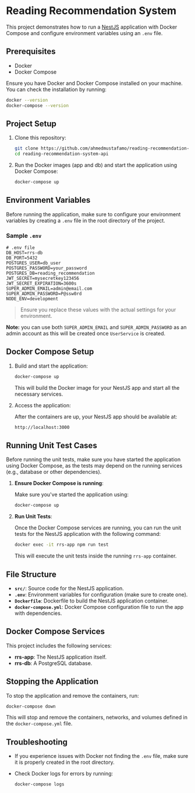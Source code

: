 # Reading Recommendation System

This project demonstrates how to run a [NestJS](https://nestjs.com/) application with Docker Compose and configure environment variables using an `.env` file.

## Prerequisites

- Docker
- Docker Compose

Ensure you have Docker and Docker Compose installed on your machine. You can check the installation by running:

```bash
docker --version
docker-compose --version
```

## Project Setup

1. Clone this repository:

    ```bash
    git clone https://github.com/ahmedmustafamo/reading-recommendation-system-api.git
    cd reading-recommendation-system-api
    ```

2. Run the Docker images (app and db) and start the application using Docker Compose:

    ```bash
    docker-compose up
    ```

## Environment Variables

Before running the application, make sure to configure your environment variables by creating a `.env` file in the root directory of the project.

### Sample `.env`

```env
# .env file
DB_HOST=rrs-db
DB_PORT=5432
POSTGRES_USER=db_user
POSTGRES_PASSWORD=your_password
POSTGRES_DB=reading_recommendation
JWT_SECRET=mysecretkey123456
JWT_SECRET_EXPIRATION=3600s
SUPER_ADMIN_EMAIL=admin@email.com
SUPER_ADMIN_PASSWORD=P@ssw0rd
NODE_ENV=development
```

> Ensure you replace these values with the actual settings for your environment.

**Note:** you can use both `SUPER_ADMIN_EMAIL` and `SUPER_ADMIN_PASSWORD` as an admin account as this will be created once `UserService` is created.

## Docker Compose Setup

1. Build and start the application:

    ```bash
    docker-compose up
    ```

   This will build the Docker image for your NestJS app and start all the necessary services.

2. Access the application:

    After the containers are up, your NestJS app should be available at:

    ```bash
    http://localhost:3000
    ```

## Running Unit Test Cases

Before running the unit tests, make sure you have started the application using Docker Compose, as the tests may depend on the running services (e.g., database or other dependencies).

1. **Ensure Docker Compose is running**:

    Make sure you've started the application using:

    ```bash
    docker-compose up
    ```

2. **Run Unit Tests**:

    Once the Docker Compose services are running, you can run the unit tests for the NestJS application with the following command:

    ```bash
    docker exec -it rrs-app npm run test
    ```

    This will execute the unit tests inside the running `rrs-app` container.

## File Structure

- **`src/`**: Source code for the NestJS application.
- **`.env`**: Environment variables for configuration (make sure to create one).
- **`Dockerfile`**: Dockerfile to build the NestJS application container.
- **`docker-compose.yml`**: Docker Compose configuration file to run the app with dependencies.

## Docker Compose Services

This project includes the following services:

- **rrs-app**: The NestJS application itself.
- **rrs-db**: A PostgreSQL database.

## Stopping the Application

To stop the application and remove the containers, run:

```bash
docker-compose down
```

This will stop and remove the containers, networks, and volumes defined in the `docker-compose.yml` file.

## Troubleshooting

- If you experience issues with Docker not finding the `.env` file, make sure it is properly created in the root directory.
- Check Docker logs for errors by running:

    ```bash
    docker-compose logs
    ```
